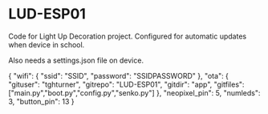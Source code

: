 # LUD-ESP01
Code for Light Up Decoration project. Configured for automatic updates when device in school.

Also needs a settings.json file on device.

{
  "wifi": {
    "ssid": "SSID",
    "password": "SSIDPASSWORD"
  },
  "ota": {
    "gituser": "tghturner",
    "gitrepo": "LUD-ESP01",
    "gitdir": "app",
    "gitfiles": ["main.py","boot.py","config.py","senko.py"]
  },
  "neopixel_pin": 5,
  "numleds": 3,
  "button_pin": 13
}
